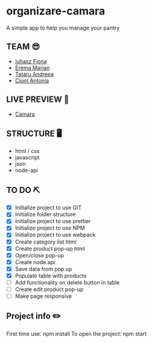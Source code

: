 # organizare-camara

A simple app to help you manage your pantry

## TEAM 😎

- [Iuhasz Fiona](https://github.com/fioip)
- [Erema Marian](https://github.com/marianerema)
- [Tataru Andreea](https://github.com/andreeastataru)
- [Ciont Antonia](https://github.com/antoniaac)

## LIVE PREVIEW 👀

- [Camara]()

## STRUCTURE 🖥️

- html / css
- javascript
- json
- node-api

## TO DO ⛏️

- [x] Initialize project to use GIT
- [x] Initialize folder structure
- [x] Initialize project to use prettier
- [x] Initialize project to use NPM
- [x] Initialize project to use webpack
- [x] Create category list html
- [x] Create product pop-up html
- [x] Open/close pop-up
- [x] Create node.api
- [x] Save data from pop up
- [x] Populate table with products
- [ ] Add functionality on delete button in table
- [ ] Create edit product pop-up
- [ ] Make page responsive

## Project info ✏️

First time use: npm install
To open the project: npm start
